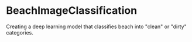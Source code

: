 # BeachImageClassification
Creating a deep learning model that classifies beach into "clean" or "dirty" categories.
